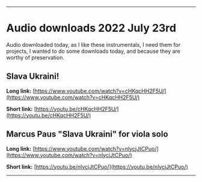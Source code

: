 
***

# Audio downloads 2022 July 23rd

Audio downloaded today, as I like these instrumentals, I need them for projects, I wanted to do some downloads today, and because they are worthy of preservation.

## Slava Ukraini!

**Long link:** [https://www.youtube.com/watch?v=cHKqcHH2F5U/](https://www.youtube.com/watch?v=cHKqcHH2F5U/)

**Short link:** [https://youtu.be/cHKqcHH2F5U/](https://youtu.be/cHKqcHH2F5U/)

## Marcus Paus "Slava Ukraini" for viola solo

**Long link:** [https://www.youtube.com/watch?v=nlycjJtCPuo/](https://www.youtube.com/watch?v=nlycjJtCPuo/)

**Short link:** [https://youtu.be/nlycjJtCPuo/](https://youtu.be/nlycjJtCPuo/)

***
